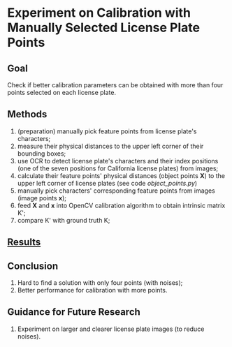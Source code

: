 # Experiment on Calibration with Manually Selected License Plate Points
## Goal
Check if better calibration parameters can be obtained with more than four points selected on each license plate.<br/>
## Methods
1. (preparation) manually pick feature points from license plate's characters; 
2. measure their physical distances to the upper left corner of their bounding boxes;<br/>
3. use OCR to detect license plate's characters and their index positions (one of the seven positions for California license plates) from images; 
4. calculate their feature points' physical distances (object points **X**) to the upper left corner of license plates (see code *object_points.py*)<br/>
5. manually pick characters' corresponding feature points from images (image points **x**);<br/>
6. feed **X** and **x** into OpenCV calibration algorithm to obtain intrinsic matrix K';<br/>
7. compare K' with ground truth K;<br/>

## [Results](https://github.com/JaySparrow/Camera-Self-Calibration/tree/master/Experiment/License_plate(manually)/Codes/Results)

## Conclusion
1. Hard to find a solution with only four points (with noises);
2. Better performance for calibration with more points.

## Guidance for Future Research
1. Experiment on larger and clearer license plate images (to reduce noises).

